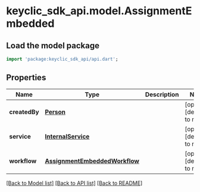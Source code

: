 # keyclic_sdk_api.model.AssignmentEmbedded

## Load the model package
```dart
import 'package:keyclic_sdk_api/api.dart';
```

## Properties
Name | Type | Description | Notes
------------ | ------------- | ------------- | -------------
**createdBy** | [**Person**](Person.md) |  | [optional] [default to null]
**service** | [**InternalService**](InternalService.md) |  | [optional] [default to null]
**workflow** | [**AssignmentEmbeddedWorkflow**](AssignmentEmbeddedWorkflow.md) |  | [optional] [default to null]

[[Back to Model list]](../README.md#documentation-for-models) [[Back to API list]](../README.md#documentation-for-api-endpoints) [[Back to README]](../README.md)


